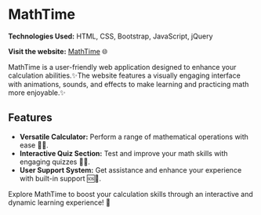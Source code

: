 # MathTime

**Technologies Used:** HTML, CSS, Bootstrap, JavaScript, jQuery  

**Visit the website:** <a href="https://kalyani179.github.io/MathTime/" target="_blank">MathTime</a> 🌐

MathTime is a user-friendly web application designed to enhance your calculation abilities.✨The website features a visually engaging interface with animations, sounds, and effects to make learning and practicing math more enjoyable.✨

## Features

- **Versatile Calculator:** Perform a range of mathematical operations with ease 🧮🔢.
- **Interactive Quiz Section:** Test and improve your math skills with engaging quizzes 🎯📝.
- **User Support System:** Get assistance and enhance your experience with built-in support 🆘💬.

Explore MathTime to boost your calculation skills through an interactive and dynamic learning experience! 🚀
